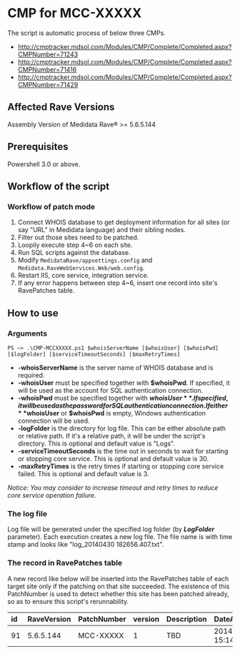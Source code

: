 # CMP for MCC-XXXXX
The script is automatic process of below three CMPs.

- http://cmptracker.mdsol.com/Modules/CMP/Complete/Completed.aspx?CMPNumber=71243
- http://cmptracker.mdsol.com/Modules/CMP/Complete/Completed.aspx?CMPNumber=71416
- http://cmptracker.mdsol.com/Modules/CMP/Complete/Completed.aspx?CMPNumber=71429

## Affected Rave Versions
Assembly Version of Medidata Rave® >= 5.6.5.144


## Prerequisites
Powershell 3.0 or above.

## Workflow of the script

### Workflow of patch mode
1. Connect WHOIS database to get deployment information for all sites (or say "URL" in Medidata language) and their sibling nodes.
2. Filter out those sites need to be patched.
3. Loopily execute step 4~6 on each site.
4.    Run SQL scripts against the database.
5.    Modify `MedidataRave/appsettings.config` and `Medidata.RaveWebServices.Web/web.config`.
6.    Restart IIS, core service, integration service.
7.    If any error happens between step 4~6, insert one record into site's RavePatches table.


## How to use

### Arguments

```
PS ~> .\CMP-MCCXXXXX.ps1 $whoisServerName [$whoisUser] [$whoisPwd] [$logFolder] [$serviceTimeoutSeconds] [$maxRetryTimes]
```

- **-whoisServerName** is the server name of WHOIS database and is required.
- **-whoisUser** must be specified together with **$whoisPwd**. If specified, it will be used as the account for SQL authentication connection.
- **-whoisPwd** must be specified together with **$whoisUser**. If specified, it will be used as the password for SQL authentication connection. If either **$whoisUser** or **$whoisPwd** is empty, Windows authentication connection will be used.
- **-logFolder** is the directory for log file. This can be either absolute path or relative path. If it's a relative path, it will be under the script's directory. This is optional and default value is "Logs".
- **-serviceTimeoutSeconds** is the time out in seconds to wait for starting or stopping core service. This is optional and default value is 30.
- **-maxRetryTimes** is the retry times if starting or stopping core service failed. This is optional and default value is 3.

*Notice: You may consider to increase timeout and retry times to reduce core service operation failure.*


### The log file
Log file will be generated under the specified log folder (by **$LogFolder$** parameter). Each execution creates a new log file. The file name is with time stamp and looks like "log_20140430 182656.407.txt". 


### The record in RavePatches table
A new record like below will be inserted into the RavePatches table of each target site only if the patching on that site succeeded. The existence of this PatchNumber is used to detect whether this site has been patched already, so as to ensure this script's rerunnability.

| id|	RaveVersion	|PatchNumber	|version	|Description	|DateApplied	|AppliedBy	|AppliedFrom	|Active	|AppServers	|WebServers	|Viewers	|BatchUploader	|NonSqlRun|
|:---|:----------	|:-----------	|:-------	|:------------	|:------------	|-------	|-----------	|----	|--------	|-------	|-------	|-------	|-------|
| 91|	5.6.5.144	|MCC-XXXXX	|1	| TBD	|2014-05-01 15:14:59.537|NULL|	NULL	|1	|NULL	|NULL|	NULL|	NULL|	NULL|
